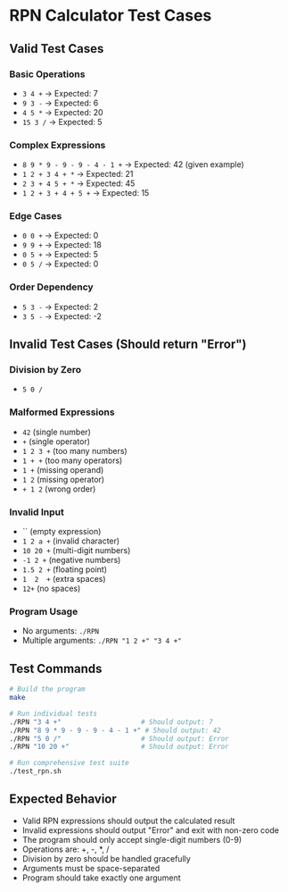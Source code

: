 # RPN Calculator Test Cases

## Valid Test Cases

### Basic Operations
- `3 4 +` → Expected: 7
- `9 3 -` → Expected: 6  
- `4 5 *` → Expected: 20
- `15 3 /` → Expected: 5

### Complex Expressions
- `8 9 * 9 - 9 - 9 - 4 - 1 +` → Expected: 42 (given example)
- `1 2 + 3 4 + *` → Expected: 21
- `2 3 + 4 5 + *` → Expected: 45
- `1 2 + 3 + 4 + 5 +` → Expected: 15

### Edge Cases
- `0 0 +` → Expected: 0
- `9 9 +` → Expected: 18
- `0 5 +` → Expected: 5
- `0 5 /` → Expected: 0

### Order Dependency
- `5 3 -` → Expected: 2
- `3 5 -` → Expected: -2

## Invalid Test Cases (Should return "Error")

### Division by Zero
- `5 0 /`

### Malformed Expressions
- `42` (single number)
- `+` (single operator)
- `1 2 3 +` (too many numbers)
- `1 + +` (too many operators)
- `1 +` (missing operand)
- `1 2` (missing operator)
- `+ 1 2` (wrong order)

### Invalid Input
- `` (empty expression)
- `1 2 a +` (invalid character)
- `10 20 +` (multi-digit numbers)
- `-1 2 +` (negative numbers)
- `1.5 2 +` (floating point)
- `1  2  +` (extra spaces)
- `12+` (no spaces)

### Program Usage
- No arguments: `./RPN`
- Multiple arguments: `./RPN "1 2 +" "3 4 +"`

## Test Commands

```bash
# Build the program
make

# Run individual tests
./RPN "3 4 +"                    # Should output: 7
./RPN "8 9 * 9 - 9 - 9 - 4 - 1 +" # Should output: 42
./RPN "5 0 /"                    # Should output: Error
./RPN "10 20 +"                  # Should output: Error

# Run comprehensive test suite
./test_rpn.sh
```

## Expected Behavior

- Valid RPN expressions should output the calculated result
- Invalid expressions should output "Error" and exit with non-zero code
- The program should only accept single-digit numbers (0-9)
- Operations are: +, -, *, /
- Division by zero should be handled gracefully
- Arguments must be space-separated
- Program should take exactly one argument
